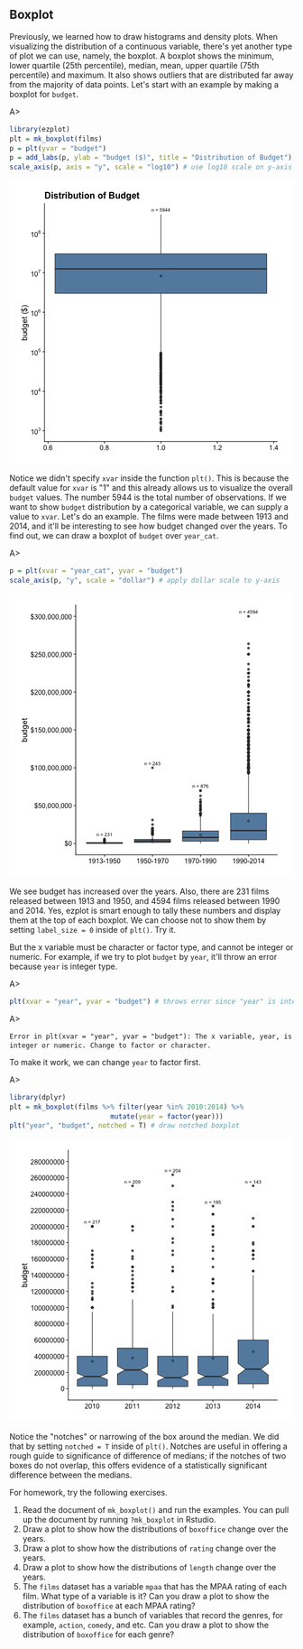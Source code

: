 ## Boxplot

Previously, we learned how to draw histograms and density plots. When visualizing 
the distribution of a continuous variable, there's yet another type of plot we 
can use, namely, the boxplot. A boxplot shows the minimum, lower quartile 
(25th percentile), median, mean, upper quartile (75th percentile) and maximum.
It also shows outliers that are distributed far away from the majority of data 
points. Let's start with an example by making a boxplot for `budget`.

A>
```r
library(ezplot)
plt = mk_boxplot(films)
p = plt(yvar = "budget")
p = add_labs(p, ylab = "budget ($)", title = "Distribution of Budget") 
scale_axis(p, axis = "y", scale = "log10") # use log10 scale on y-axis
```

![Distribution of Budget](images/boxplot_budget-1.png)

Notice we didn't specify `xvar` inside the function `plt()`. This is because 
the default value for `xvar` is "1" and this already allows us to visualize 
the overall `budget` values. The number 5944 is the total number of 
observations. If we want to show `budget` distribution by a categorical 
variable, we can supply a value to `xvar`. Let's do an example. 
The films were made between 1913 and 2014, and it'll be interesting to see how 
budget changed over the years. To find out, we can draw a boxplot of `budget` 
over `year_cat`. 

A>
```r
p = plt(xvar = "year_cat", yvar = "budget")
scale_axis(p, "y", scale = "dollar") # apply dollar scale to y-axis 
```

![Distribution of Budget Over the Years](images/boxplot_bt_vs_year_cat_p1-1.png)

We see budget has increased over the years. Also, there are 231 films released 
between 1913 and 1950, and 4594 films released between 1990 and 2014. Yes, 
ezplot is smart enough to tally these numbers and display them at the top of 
each boxplot. We can choose not to show them by setting `label_size = 0` inside
of `plt()`. Try it.  

But the x variable must be character or factor type, and cannot be integer or 
numeric. For example, if we try to plot `budget` by `year`,  it'll throw an 
error because `year` is integer type.

A>
```r
plt(xvar = "year", yvar = "budget") # throws error since "year" is integer
```
A>
```
Error in plt(xvar = "year", yvar = "budget"): The x variable, year, is integer or numeric. Change to factor or character.
```

To make it work, we can change `year` to factor first. 

A>
```r
library(dplyr)
plt = mk_boxplot(films %>% filter(year %in% 2010:2014) %>%
                         mutate(year = factor(year)))
plt("year", "budget", notched = T) # draw notched boxplot
```

![Distribution of Budget 2010 to 2014](images/boxplot_bt_vs_year_p1-1.png)

Notice the "notches" or narrowing of the box around the median. We did that by 
setting `notched = T` inside of `plt()`. Notches are useful in offering a rough 
guide to significance of difference of medians; if the notches of two boxes do 
not overlap, this offers evidence of a statistically significant difference 
between the medians.

For homework, try the following exercises.

1. Read the document of `mk_boxplot()` and run the examples. You can pull up the 
document by running `?mk_boxplot` in Rstudio. 
2. Draw a plot to show how the distributions of `boxoffice` change over the years.
3. Draw a plot to show how the distributions of `rating` change over the years.
4. Draw a plot to show how the distributions of `length` change over the years.
5. The `films` dataset has a variable `mpaa` that has the MPAA rating of each 
film. What type of a variable is it? Can you draw a plot to show the 
distribution of `boxoffice` at each MPAA rating?
6. The `films` dataset has a bunch of variables that record the genres, 
for example, `action`, `comedy`, and etc. Can you draw a plot to show the 
distribution of `boxoffice` for each genre?
